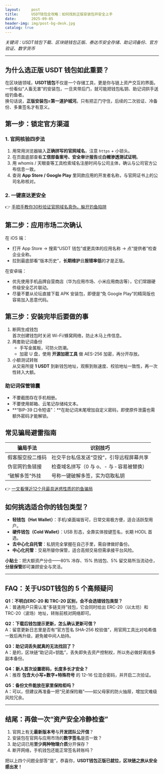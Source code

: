 ```yaml
---
layout:     post
title:      USDT钱包全攻略：如何找到正版安装包并安全上手
date:       2025-09-05
header-img: img/post-bg-desk.jpg
catalog: true
---
```


*关键词：USDT钱包下载、区块链钱包正版、泰达币安全存储、助记词备份、官方验证、数字货币*

---

## 为什么选正版 USDT 钱包如此重要？

在区块链领域，**USDT钱包**不仅是一个存储工具，更是你与链上资产交互的界面。一份看似“人畜无害”的安装包，一旦夹带后门，就可能把钱包私钥、助记词拱手送给钓鱼者。  
换句话说，**正版安装包=第一道护城河**。只有把正门守住，后续的二次验证、冷备份、多重签名才有意义。

## 第一步：锁定官方渠道

### 1. 官网核验四步法  
1. 用常用浏览器输入**正确拼写的官网域名**，注意 `https` + 小锁头。  
2. 在页面底部查看**工信部备案号、安全审计报告**或**白帽渗透测试证明**。  
3. 用 whomis / 天眼查等工具检索域名注册时间与公司主体，确认与公司官方公布信息一致。  
4. 查询 **App Store / Google Play** 里同款应用的开发者名称，与官网证书上的公司名称核对。  

### 2. 一键直达更安全  
👉 [手把手教你30秒验证官网域名真伪，躲开钓鱼陷阱](https://okxdog.com/)

## 第二步：应用市场二次确认

在 iOS 端：  
- 打开 App Store → 搜索“USDT 钱包”或更具体的应用名称 → 点“提供者”检查企业全称。  
- 拉到最底部看“版本历史”，**长期维护**且**报错率低**的才是正版。  

在安卓端：  
- 优先使用手机品牌自营商店（华为应用市场、小米应用商店等），它们常跟硬件级安全芯片联动。  
- 尽量不要从论坛直接下载 APK 安装包，即便是“免 Google Play”的精简版也容易加入恶意代码。

## 第三步：安装完毕后要做的事

1. 断网生成钱包  
   首次创建钱包时关闭 Wi-Fi/蜂窝网络，防止木马上传信息。  
2. 两套助记词备份  
   - 手写金属板，可防火防潮。  
   - 加密 U 盘，使用 **开源加密工具** 做 AES-256 加密，再分开存放。  
3. 小额测试转账  
   从交易所提 **1 USDT** 到新钱包地址，观察到账速度、校验地址一致性，再一次性转入大额。

### 助记词保管锦囊  
- 不要截图存在手机相册。  
- 不要使用邮箱、云笔记存储纯文本。  
- **“BIP-39 口令短语”：**在助记词末尾增加自定义密码，即使原件泄露也需额外密码才能解锁。

## 常见骗局避雷指南

| 骗局手法 | 识别技巧 |
|---|---|
| 假客服空投二维码 | 社交平台私信发送“空投”，引导远程屏幕共享 |
| 伪官网钓鱼链接 | 检查域名拼写（0 与 o、- 与 ‑ 容易被替换） |
| “破解多签”外挂 | 号称一键破解多签，实为窃取私钥 |

👉 [一文看懂近12个月最具迷惑性质的钓鱼骗局](https://okxdog.com/)

## 如何挑选适合你的钱包类型？

- **轻钱包（Hot Wallet）**：手机/桌面端皆可，日常交易极方便，适合活跃型用户。  
- **硬件钱包（Cold Wallet）**：USB 形态，全靠实体按键签名，长期 HODL 首选。  
- **去中心化自托管**：私钥完全掌握在自己手里，需自律做好备份。  
- **中心化托管**：交易所替你保管，适合高频交易但需承接平台风险。

**小贴士**：把大额资产分仓——80% 冷存、15% 热钱包、5% 留交易所当流动仓，**分层保管**即可兼顾安全与灵活。

---

## FAQ：关于USDT钱包的 5 个高频疑问

**Q1：不明白ERC-20 和 TRC-20 区别，会不会选错钱包类型？**  
A：普通用户只需认准“多链支持”钱包，它会同时给出 ERC-20（以太坊）和 TRC-20（波场）地址，转账前核对网络即可。

**Q2：下载后钱包提示更新，怎么确认更新可信？**  
A：留意更新日志里是否有“官方签名 SHA-256 校验值”，用官网工具比对哈希值一致后再升级，避免被中间人劫持。

**Q3：助记词丢失就真的无法找回了？**  
A：是的，区块链“助记词=钥匙”，丢失即失去资产控制权，所以务必做好离线多副本备份。

**Q4：新人首次设置密码，长度多长才安全？**  
A：推荐 **包含大小写+数字+特殊符号** 的 12–16 位混合密码，并开启二次验证。

**Q5：备份文件能放在家里保险柜吗？**  
A：可以，但建议再准备一把“兄弟保险箱”——如父母家的防火抽屉，增加灾难级风险冗余。

---

## 结尾：再做一次“资产安全冷静检查”

1. 官网上有无**最新版本号**与**开发团队公开信**？  
2. 安装包在官网与应用市场的**数字签名**是否一致？  
3. 助记词已用**至少两种物理介质**分开保存？  
4. 断开网络，手机钱包还能正常签名转账吗？  

把以上四个问题全部答“是”，恭喜你，**USDT钱包正版已就位，区块链之旅从安全感出发！**